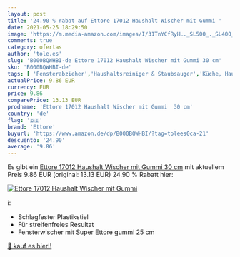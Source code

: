 ```yaml
---
layout: post
title: '24.90 % rabat auf Ettore 17012 Haushalt Wischer mit Gummi '
date: 2021-05-25 18:29:50
image: 'https://m.media-amazon.com/images/I/31TnYCfRyHL._SL500_._SL400_.jpg'
comments: true
category: ofertas
author: 'tole.es'
slug: 'B000BQWHBI-de Ettore 17012 Haushalt Wischer mit Gummi 30 cm'
sku: 'B000BQWHBI-de'
tags: [ 'Fensterabzieher','Haushaltsreiniger & Staubsauger','Küche, Haushalt & Wohnen','ettore', ]
actualPrice: 9.86 EUR
currency: EUR
price: 9.86
comparePrice: 13.13 EUR
prodname: 'Ettore 17012 Haushalt Wischer mit Gummi  30 cm'
country: 'de'
flag: '🇩🇪'
brand: 'Ettore'
buyurl: 'https://www.amazon.de/dp/B000BQWHBI/?tag=tolees0ca-21'
descuento: '24.90'
average: '9.86'
---
```


Es gibt ein [Ettore 17012 Haushalt Wischer mit Gummi  30 cm](https://www.amazon.de/dp/B000BQWHBI/?tag=tolees0ca-21) mit aktuellem Preis 9.86 EUR (original: 13.13 EUR) 24.90 % Rabatt hier:

[![Ettore 17012 Haushalt Wischer mit Gummi ](https://m.media-amazon.com/images/I/31TnYCfRyHL._SL500_._SL400_.jpg)](https://www.amazon.de/dp/B000BQWHBI/?tag=tolees0ca-21)

ℹ️:

- Schlagfester Plastikstiel
- Für streifenfreies Resultat
- Fensterwischer mit Super Ettore gummi 25 cm

[🛒 kauf es hier!!](https://www.amazon.de/dp/B000BQWHBI/?tag=tolees0ca-21)

